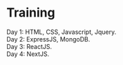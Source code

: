 # Training

Day 1: HTML, CSS, Javascript, Jquery. <br>
Day 2: ExpressJS, MongoDB. <br>
Day 3: ReactJS. <br>
Day 4: NextJS. <br>
